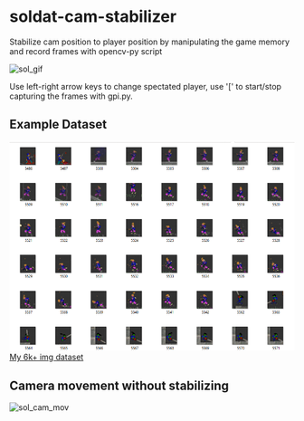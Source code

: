 # soldat-cam-stabilizer
Stabilize cam position to player position by manipulating the game memory and record frames with opencv-py script

![sol_gif](https://github.com/humanova/soldat-cam-stabilizer/blob/master/media/sol-2.gif "soldat_stabilized_cam") 

Use left-right arrow keys to change spectated player, use '[' to start/stop capturing the frames with gpi.py.

## Example Dataset
![sol_dataset](https://github.com/humanova/soldat-cam-stabilizer/blob/master/media/sol5-dataset.gif "soldat_example_dataset")
[My 6k+ img dataset](https://github.com/humanova/soldat-cam-stabilizer/tree/master/data/soldat_dataset2)

## Camera movement without stabilizing
![sol_cam_mov](https://github.com/humanova/soldat-cam-stabilizer/blob/master/media/sol4.gif "soldat_cam_movement")

